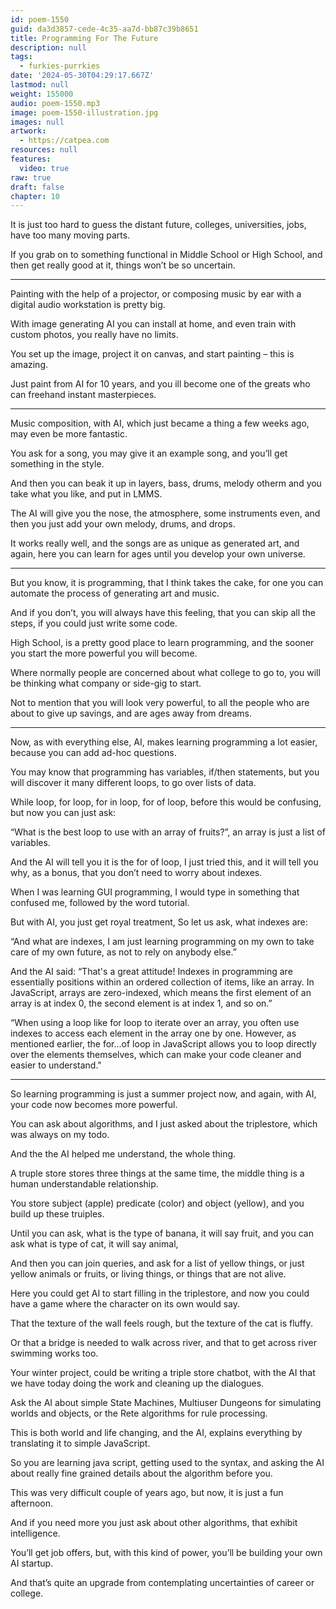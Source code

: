 ```yaml
---
id: poem-1550
guid: da3d3857-cede-4c35-aa7d-bb87c39b8651
title: Programming For The Future
description: null
tags:
  - furkies-purrkies
date: '2024-05-30T04:29:17.667Z'
lastmod: null
weight: 155000
audio: poem-1550.mp3
image: poem-1550-illustration.jpg
images: null
artwork:
  - https://catpea.com
resources: null
features:
  video: true
raw: true
draft: false
chapter: 10
---
```


It is just too hard to guess the distant future,
colleges, universities, jobs, have too many moving parts.

If you grab on to something functional in Middle School or High School,
and then get really good at it, things won’t be so uncertain.

---

Painting with the help of a projector,
or composing music by ear with a digital audio workstation is pretty big.

With image generating AI you can install at home,
and even train with custom photos, you really have no limits.

You set up the image, project it on canvas,
and start painting – this is amazing.

Just paint from AI for 10 years,
and you ill become one of the greats who can freehand instant masterpieces.

---

Music composition, with AI, which just became a thing a few weeks ago,
may even be more fantastic.

You ask for a song, you may give it an example song,
and you’ll get something in the style.

And then you can beak it up in layers, bass, drums, melody otherm
and you take what you like, and put in LMMS.

The AI will give you the nose, the atmosphere, some instruments even,
and then you just add your own melody, drums, and drops.

It works really well, and the songs are as unique as generated art,
and again, here you can learn for ages until you develop your own universe.

---

But you know, it is programming, that I think takes the cake,
for one you can automate the process of generating art and music.

And if you don’t, you will always have this feeling,
that you can skip all the steps, if you could just write some code.

High School, is a pretty good place to learn programming,
and the sooner you start the more powerful you will become.

Where normally people are concerned about what college to go to,
you will be thinking what company or side-gig to start.

Not to mention that you will look very powerful,
to all the people who are about to give up savings, and are ages away from dreams.

---

Now, as with everything else, AI, makes learning programming a lot easier,
because you can add ad-hoc questions.

You may know that programming has variables, if/then statements, but you will discover it many different loops, to go over lists of data.

While loop, for loop, for in loop, for of loop, before this would be confusing,
but now you can just ask:

“What is the best loop to use with an array of fruits?”,
an array is just a list of variables.

And the AI will tell you it is the for of loop, I just tried this,
and it will tell you why, as a bonus, that you don’t need to worry about indexes.

When I was learning GUI programming,
I would type in something that confused me, followed by the word tutorial.

But with AI, you just get royal treatment,
So let us ask, what indexes are:

“And what are indexes, I am just learning programming on my own to take care of my own future, as not to rely on anybody else.”

And the AI said: “That's a great attitude! Indexes in programming are essentially positions within an ordered collection of items, like an array. In JavaScript, arrays are zero-indexed, which means the first element of an array is at index 0, the second element is at index 1, and so on.”

“When using a loop like for loop to iterate over an array, you often use indexes to access each element in the array one by one. However, as mentioned earlier, the for...of loop in JavaScript allows you to loop directly over the elements themselves, which can make your code cleaner and easier to understand."

---

So learning programming is just a summer project now,
and again, with AI, your code now becomes more powerful.

You can ask about algorithms, and I just asked about the triplestore,
which was always on my todo.

And the the AI helped me understand,
the whole thing.

A truple store stores three things at the same time,
the middle thing is a human understandable relationship.

You store subject (apple) predicate (color) and object (yellow),
and you build up these truiples.

Until you can ask, what is the type of banana,
it will say fruit, and you can ask what is type of cat, it will say animal,

And then you can join queries, and ask for a list of yellow things,
or just yellow animals or fruits, or living things, or things that are not alive.

Here you could get AI to start filling in the triplestore,
and now you could have a game where the character on its own would say.

That the texture of the wall feels rough,
but the texture of the cat is fluffy.

Or that a bridge is needed to walk across river,
and that to get across river swimming works too.

Your winter project, could be writing a triple store chatbot,
with the AI that we have today doing the work and cleaning up the dialogues.

Ask the AI about simple State Machines, Multiuser Dungeons for simulating worlds and objects, or the Rete algorithms for rule processing.

This is both world and life changing,
and the AI, explains everything by translating it to simple JavaScript.

So you are learning java script, getting used to the syntax,
and asking the AI about really fine grained details about the algorithm before you.

This was very difficult couple of years ago,
but now, it is just a fun afternoon.

And if you need more you just ask about other algorithms,
that exhibit intelligence.

You’ll get job offers,
but, with this kind of power, you’ll be building your own AI startup.

And  that’s quite an upgrade
from contemplating uncertainties of career or college.
